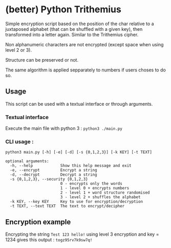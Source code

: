 # (better) Python Trithemius
Simple encryption script based on the position of the char relative to a juxtaposed alphabet (that can be shuffled with a given key), then transformed into a letter again. Similar to the Trithemius cipher.

Non alphanumeric characters are not encrypted (except space when using level 2 or 3).

Structure can be preserved or not.

The same algorithm is applied sepparately to numbers if users choses to do so.

## Usage
This script can be used with a textual interface or through arguments.

### Textual interface

Execute the main file with python 3 : `python3 ./main.py`

### CLI usage :
```
python3 main.py [-h] [-e] [-d] [-s {0,1,2,3}] [-k KEY] [-t TEXT]

optional arguments:
  -h, --help            Show this help message and exit
  -e, --encrypt         Encrypt a string
  -d, --decrypt         Decrypt a string
  -s {0,1,2,3}, --security {0,1,2,3}
                        0 - encrypts only the words
                        1 - level 0 + encrypts numbers
                        2 - level 1 + word structure randomised
                        3 - level 2 + shuffles the alphabet
  -k KEY, --key KEY     Key to use for encryption/decryption
  -t TEXT, --text TEXT  The text to encrypt/decipher
```
## Encryption example
Encrypting the string `Test 123 hello!` using level 3 encryption and key = 1234 gives this output : `togz95rv7k9sw7q!`
